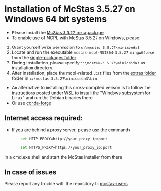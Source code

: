 # Installation of McStas 3.5.27 on Windows 64 bit systems

* Please install the [McStas 3.5.27 metapackage](https://download.mcstas.org/mcstas-3.5.27/Windows/McStas-Metapackage-3.5.27-win64.exe)
* To enable use of MCPL with McStas 3.5.27 on Windows, please:
 1) Grant yourself write permission to `c:\mcstas-3.5.27\miniconda3`
 2) Locate and run the executable `mcstas-mcpl-NSIS64-3.5.27-mingw64.exe` from the [single-packages folder](https://download.mcstas.org/mcstas-3.5.27/Windows/single-packages)
 3) During installation, please specify `c:\mcstas-3.5.27\miniconda3` as installation directory
 4) After installation, place the mcpl-related `.bat` files from the [extras folder](https://download.mcstas.org/mcstas-3.5.27/Windows/extras) folder in `c:\mcstas-3.5.27\miniconda3\bin`


* An alternative to installing this cross-compiled verison is to follow the instructions
posted under [WSL](WSL/README.md) to install the "Windows subsystem for Linux" and run the Debian binaries there
* Or use [conda-forge](../conda/README.md)

## Internet access required:
* If you are behind a proxy server, please use the commands
	```bash
		set HTTP_PROXY=http://your_proxy_ip:port
	```
	```bash
		set HTTPS_PROXY=https://your_proxy_ip:port
	```
in a cmd.exe shell and start the McStas installer from there	

## In case of issues
Please report any trouble with the repository to [mcstas-users](mailto:mcstas-users@mcstas.org)

